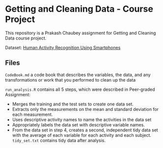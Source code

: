 Getting and Cleaning Data - Course Project
==========================================

This repository is a Prakash Chaubey assignment for Getting and Cleaning Data course project. 

Dataset: [Human Activity Recognition Using Smartphones](http://archive.ics.uci.edu/ml/datasets/Human+Activity+Recognition+Using+Smartphones)

## Files

`CodeBook.md` a code book that describes the variables, the data, and any transformations or work that you performed to clean up the data

`run_analysis.R` contains all 5 steps, which were described in Peer-graded Assignment:
* Merges the training and the test sets to create one data set.
* Extracts only the measurements on the mean and standard deviation for each measurement.
* Uses descriptive activity names to name the activities in the data set
* Appropriately labels the data set with descriptive variable names.
* From the data set in step 4, creates a second, independent tidy data set with the average of each variable for each activity and each subject.
`tidy_set.txt` contains tidy data after analysis.
